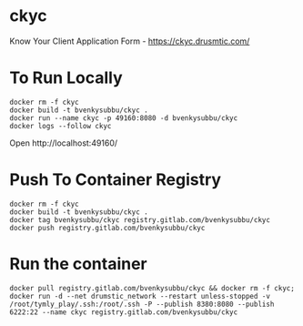 # ckyc
Know Your Client Application Form - https://ckyc.drusmtic.com/

# To Run Locally
```
docker rm -f ckyc
docker build -t bvenkysubbu/ckyc .
docker run --name ckyc -p 49160:8080 -d bvenkysubbu/ckyc
docker logs --follow ckyc
```
Open http://localhost:49160/

# Push To Container Registry
```
docker rm -f ckyc
docker build -t bvenkysubbu/ckyc .
docker tag bvenkysubbu/ckyc registry.gitlab.com/bvenkysubbu/ckyc
docker push registry.gitlab.com/bvenkysubbu/ckyc
```

# Run the container
```
docker pull registry.gitlab.com/bvenkysubbu/ckyc && docker rm -f ckyc; docker run -d --net drumstic_network --restart unless-stopped -v /root/tymly_play/.ssh:/root/.ssh -P --publish 8380:8080 --publish 6222:22 --name ckyc registry.gitlab.com/bvenkysubbu/ckyc
```